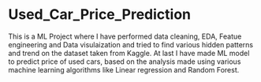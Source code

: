 # Used_Car_Price_Prediction
This is a ML Project where I have performed data cleaning, EDA, Featue engineering and Data visulaization and tried to find various hidden patterns and trend on the dataset taken from Kaggle. At last I have made ML model to predict price of used cars, based on the analysis made using various machine learning algorithms like Linear regression and Random Forest.
